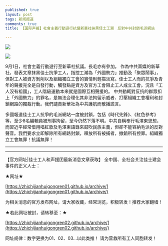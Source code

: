 ```yaml
---
published: true
layout: post
tags: 新闻报道
comments: true
title: 【国际声援】社會主義行動遊行抗議新華社抹黑佳士工潮　反對中共封鎖毛派網站

---
```


![](https://photo.ishield.cn/pic/5b8de1589dc6d690a317463c)

![](https://photo.ishield.cn/pic/5b8de1809dc6d690a317463d)

 9月1日，社會主義行動遊行至新華社抗議。長毛亦有參加。
作為中共黨媒的新華社，發表文章抹黑佳士抗爭工人，指控工潮為「外國勢力」推動及「聚眾鬧事」，但對工人被資方剝削以及組織獨立工會的實情則輕描淡寫。佳士工人而的抗爭及青年的聲援完全是自發行動，觸發點是資方及官方工會阻止工人成立工會。況且「工人沒有祖國」，工人階級運動本來就是國際互相聲援的。
中共動輒對反抗的群眾扣上「外國勢力」的罪名，是無法合理化其非法拘留示威者、打壓組織工會權利和封鎖網路的獨裁行動。我們譴責新華社為中共護航而散播謊言。

多國報道佳士工人抗爭的毛派網站一度被封鎖，包括《時代先鋒》、《紅色參考》等，至少8名編輯員被刑事拘留，至今仍然下落不明。中共自稱奉行毛澤東思想，而習近平經常借用唱紅歌及毛澤東語錄來鼓吹民族主義，但卻不能容納毛派的反對聲音。我們要求立即解除所有網路封鎖，釋放所有被捕者，撤銷所有控罪。組織獨立工會無罪！抗議無罪！


---

---

【官方网址|佳士工人和声援团最新消息文章获取】
全中国、全社会关注佳士建会事件的正义人士：

★网址★

[https://zhichijianhuigongren01.github.io/archive/](https://zhichijianhuigongren01.github.io/archive/)

为相关消息的官方发布网址，请大家收藏，经常浏览，积极转发！推荐大家翻墙！

★若此网址被封，请转移至：★

[https://zhichijianhuigongren02.github.io/archive/](https://zhichijianhuigongren02.github.io/archive/)

网址规律：数字更换为01、02、03...以此类推！
请为营救所有工人同胞转发！
